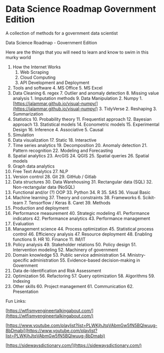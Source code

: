 # Data Science Roadmap Government Edition
A collection of methods for a government data scientist 

Data Science Roadmap - Government Edition  

Here are the things that you will need to learn and know to swim in this murky world 



1. How the Internet Works 
    1. Web Scraping
    2. Cloud Computing
    3. API Development and Deployment 
2. Tools and software
    4. MS Office
    5. MS Excel
3. Data Cleaning 
    6. regex
    7. Outlier and anomaly detection
    8. Missing value analysis
        1. Imputation methods
    9. Data Manipulation
        2. Numpy
            1. [https://jalammar.github.io/visual-numpy/](https://jalammar.github.io/visual-numpy/)
        3. TidyVerse
            2. Reshaping
            3. Summarization
4. Statistics 
    10. Probability theory
    11. Frequentist approach
    12. Bayesian approach
    13. Statistical models
    14. Econometric models
    15. Experimental Design
    16. Inference
        4. Associative
        5. Causal
5. Simulation
6. Data visualization
    17. Static
    18. Interactive
7. Time series analytics
    19. Decomposition
    20. Anomaly detection
    21. Pattern recognition
    22. Modeling and Forecasting
8. Spatial analytics
    23. ArcGIS
    24. QGIS
    25. Spatial queries
    26. Spatial models
9. Graph data analytics
10. Free Text Analytics
    27. NLP 
11. Version control
    28. Git
    29. GitHub / Gitlab
12. Data structures
    30. Data Warehousing 
    31. Rectangular data (SQL) 
    32. Non-rectangular data (NoSQL)
13. Functional and/or (?) OOP
    33. Python
    34. R
    35. SAS
    36. Visual Basic
14. Machine learning
    37. Theory and constraints
    38. Frameworks
        6. Scikit-learn
        7. Tensorflow / Keras
        8. Caret
    39. Methods
15. Production and deployment
16. Performance measurement
    40. Strategic modeling
    41. Performance indicators
    42. Performance analytics
    43. Performance management
17. Evaluation
18. Management science
    44. Process optimization
    45. Statistical process control
    46. Efficiency analysis
    47. Resource deployment
    48. Enabling functions
        9. HR
        10. Finance
        11. IM/IT
19. Policy analysis
    49. Stakeholder relations
    50. Policy design
    51. Intervention modeling
    52. Machinery of government
20. Domain knowledge
    53. Public service administration
    54. Ministry-specific administration
    55. Evidence-based decision-making in Government
21. Data de-Identification and Risk Assessment
22. Optimization
    56. Refactoring
    57. Query optimization
    58. Algorithms
    59. Indexing
23. Other skills
    60. Project management
    61. Communication
    62. Presentation

Fun Links: 

[https://wtfismyengineertalkingabout.com/](https://wtfismyengineertalkingabout.com/) 

[https://www.youtube.com/playlist?list=PLWKjhJtqVAbmGw5fN5BQlwuug-8bDmabi](https://www.youtube.com/playlist?list=PLWKjhJtqVAbmGw5fN5BQlwuug-8bDmabi) 

[https://sidewaysdictionary.com/](https://sidewaysdictionary.com/) 


<!-- Docs to Markdown version 1.0β17 -->
